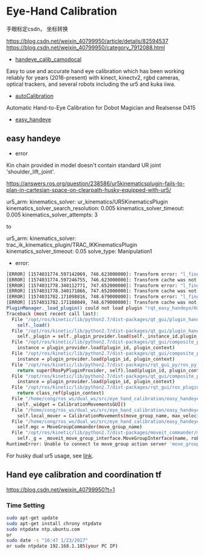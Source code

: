 # Eye-Hand Calibration

手眼标定csdn， 坐标转换

https://blog.csdn.net/weixin_40799950/article/details/82594537
https://blog.csdn.net/weixin_40799950/category_7912088.html


- [handeye_calib_camodocal](https://github.com/jhu-lcsr/handeye_calib_camodocal)

Easy to use and accurate hand eye calibration which has been working reliably for years (2016-present) with kinect, kinectv2, rgbd cameras, optical trackers, and several robots including the ur5 and kuka iiwa.


- [autoCalibration](https://www.three.ml/2018/08/hand-eye-calibration/)

Automatic Hand-to-Eye Calibration for Dobot Magician and Realsense D415


- [easy_handeye](https://github.com/IFL-CAMP/easy_handeye)

## easy handeye 

- error

Kin chain provided in model doesn't contain standard UR joint 'shoulder_lift_joint'.

https://answers.ros.org/question/238586/ur5kinematicsplugin-fails-to-plan-in-cartesian-space-on-clearpath-husky-equipped-with-ur5/

ur5_arm:
  kinematics_solver: ur_kinematics/UR5KinematicsPlugin
  kinematics_solver_search_resolution: 0.005
  kinematics_solver_timeout: 0.005
  kinematics_solver_attempts: 3

to

ur5_arm:
  kinematics_solver: trac_ik_kinematics_plugin/TRAC_IKKinematicsPlugin
  kinematics_solver_timeout: 0.05
  solve_type: Manipulation1



 - error:
```bash
[ERROR] [1574031774.597142069, 746.623000000]: Transform error: "l_finger_1_link_proximal_actuating_hinge" passed to lookupTransform argument source_frame does not exist. 
[ERROR] [1574031774.597246755, 746.623000000]: Transform cache was not updated. Self-filtering may fail.
[ERROR] [1574031778.340112771, 747.652000000]: Transform error: "l_finger_1_link_proximal_actuating_hinge" passed to lookupTransform argument source_frame does not exist. 
[ERROR] [1574031778.340171866, 747.652000000]: Transform cache was not updated. Self-filtering may fail.
[ERROR] [1574031782.171098816, 748.679000000]: Transform error: "l_finger_1_link_proximal_actuating_hinge" passed to lookupTransform argument source_frame does not exist. 
[ERROR] [1574031782.171188049, 748.679000000]: Transform cache was not updated. Self-filtering may fail.
PluginManager._load_plugin() could not load plugin "rqt_easy_handeye/Hand-eye Calibration automatic movement":
Traceback (most recent call last):
  File "/opt/ros/kinetic/lib/python2.7/dist-packages/qt_gui/plugin_handler.py", line 99, in load
    self._load()
  File "/opt/ros/kinetic/lib/python2.7/dist-packages/qt_gui/plugin_handler_direct.py", line 54, in _load
    self._plugin = self._plugin_provider.load(self._instance_id.plugin_id, self._context)
  File "/opt/ros/kinetic/lib/python2.7/dist-packages/qt_gui/composite_plugin_provider.py", line 71, in load
    instance = plugin_provider.load(plugin_id, plugin_context)
  File "/opt/ros/kinetic/lib/python2.7/dist-packages/qt_gui/composite_plugin_provider.py", line 71, in load
    instance = plugin_provider.load(plugin_id, plugin_context)
  File "/opt/ros/kinetic/lib/python2.7/dist-packages/rqt_gui_py/ros_py_plugin_provider.py", line 60, in load
    return super(RosPyPluginProvider, self).load(plugin_id, plugin_context)
  File "/opt/ros/kinetic/lib/python2.7/dist-packages/qt_gui/composite_plugin_provider.py", line 71, in load
    instance = plugin_provider.load(plugin_id, plugin_context)
  File "/opt/ros/kinetic/lib/python2.7/dist-packages/rqt_gui/ros_plugin_provider.py", line 101, in load
    return class_ref(plugin_context)
  File "/home/cong/ros_ws/dual_ws/src/eye_hand_calibration/easy_handeye/rqt_easy_handeye/src/rqt_easy_handeye/rqt_calibrationmovements.py", line 306, in __init__
    self._widget = CalibrationMovementsGUI()
  File "/home/cong/ros_ws/dual_ws/src/eye_hand_calibration/easy_handeye/rqt_easy_handeye/src/rqt_easy_handeye/rqt_calibrationmovements.py", line 152, in __init__
    self.local_mover = CalibrationMovements(move_group_name, max_velocity_scaling, max_acceleration_scaling)
  File "/home/cong/ros_ws/dual_ws/src/eye_hand_calibration/easy_handeye/rqt_easy_handeye/src/rqt_easy_handeye/rqt_calibrationmovements.py", line 26, in __init__
    self.mgc = MoveGroupCommander(move_group_name)
  File "/opt/ros/kinetic/lib/python2.7/dist-packages/moveit_commander/move_group.py", line 52, in __init__
    self._g = _moveit_move_group_interface.MoveGroupInterface(name, robot_description, ns)
RuntimeError: Unable to connect to move_group action server 'move_group' within allotted time (5s)
```

For husky dual ur5 usage, see [link]().


## Hand eye calibration and coordination tf

https://blog.csdn.net/weixin_40799950?t=1

### Time Setting
```bash
sudo apt-get update
sudo apt-get install chrony ntpdate
sudo ntpdate ntp.ubuntu.com
or
sudo date -s "16:47 1/23/2017"
or sudo ntpdate 192.168.1.105(your PC IP)
```

